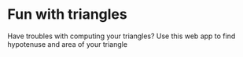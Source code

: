 # Fun with triangles

Have troubles with computing your triangles? Use this web app to find hypotenuse and area of your triangle